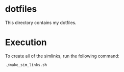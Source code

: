 dotfiles
========

This directory contains my dotfiles.

Execution
=========

To create all of the simlinks, run the following command:

    ./make_sim_links.sh

